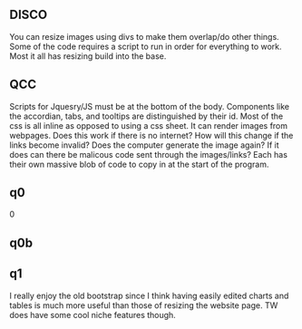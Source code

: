 ## DISCO
You can resize images using divs to make them overlap/do other things. 
Some of the code requires a script to run in order for everything to work.
Most it all has resizing build into the base.
## QCC
Scripts for Jquesry/JS must be at the bottom of the body.
Components like the accordian, tabs, and tooltips are distinguished by their id.
Most of the css is all inline as opposed to using a css sheet. 
It can render images from webpages. Does this work if there is no internet? How will this change if the links become invalid? Does the computer generate the image again? If it does can there be malicous code sent through the images/links?
Each has their own massive blob of code to copy in at the start of the program.
## q0
0
## q0b
## q1
I really enjoy the old bootstrap since I think having easily edited charts and tables is much more useful than those of resizing the website page. TW does have some cool niche features though.
